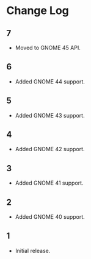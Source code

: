 # Change Log

## 7
* Moved to GNOME 45 API.

## 6
* Added GNOME 44 support.

## 5
* Added GNOME 43 support.

## 4
* Added GNOME 42 support.

## 3
* Added GNOME 41 support.

## 2
* Added GNOME 40 support.

## 1
* Initial release.
